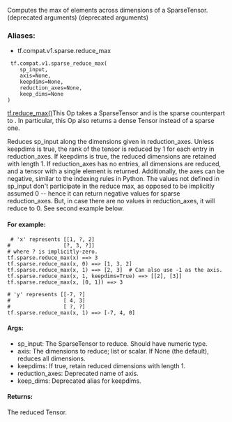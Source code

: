 Computes the max of elements across dimensions of a SparseTensor. (deprecated arguments) (deprecated arguments)
### Aliases:
- tf.compat.v1.sparse.reduce_max

```
 tf.compat.v1.sparse_reduce_max(
    sp_input,
    axis=None,
    keepdims=None,
    reduction_axes=None,
    keep_dims=None
)
```
[tf.reduce_max()](https://tensorflow.google.cn/api_docs/python/tf/math/reduce_max)This Op takes a SparseTensor and is the sparse counterpart to . In particular, this Op also returns a dense Tensor instead of a sparse one.

Reduces sp_input along the dimensions given in reduction_axes. Unless keepdims is true, the rank of the tensor is reduced by 1 for each entry in reduction_axes. If keepdims is true, the reduced dimensions are retained with length 1.
If reduction_axes has no entries, all dimensions are reduced, and a tensor with a single element is returned. Additionally, the axes can be negative, similar to the indexing rules in Python.
The values not defined in sp_input don't participate in the reduce max, as opposed to be implicitly assumed 0 -- hence it can return negative values for sparse reduction_axes. But, in case there are no values in reduction_axes, it will reduce to 0. See second example below.
#### For example:

```
 # 'x' represents [[1, ?, 2]
#                 [?, 3, ?]]
# where ? is implicitly-zero.
tf.sparse.reduce_max(x) ==> 3
tf.sparse.reduce_max(x, 0) ==> [1, 3, 2]
tf.sparse.reduce_max(x, 1) ==> [2, 3]  # Can also use -1 as the axis.
tf.sparse.reduce_max(x, 1, keepdims=True) ==> [[2], [3]]
tf.sparse.reduce_max(x, [0, 1]) ==> 3

# 'y' represents [[-7, ?]
#                 [ 4, 3]
#                 [ ?, ?]
tf.sparse.reduce_max(x, 1) ==> [-7, 4, 0]
```
#### Args:
- sp_input: The SparseTensor to reduce. Should have numeric type.
- axis: The dimensions to reduce; list or scalar. If None (the default), reduces all dimensions.
- keepdims: If true, retain reduced dimensions with length 1.
- reduction_axes: Deprecated name of axis.
- keep_dims: Deprecated alias for keepdims.
#### Returns:
The reduced Tensor.
